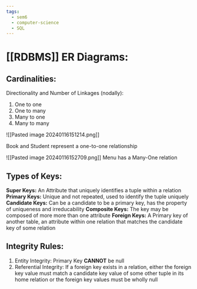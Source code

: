 ```yaml
---
tags:
  - sem6
  - computer-science
  - SQL
---
```

# [[RDBMS]] ER Diagrams:

## Cardinalities:
Directionality and Number of Linkages (nodally):
1. One to one
2. One to many
3. Many to one
4. Many to many

![[Pasted image 20240116151214.png]]

Book and Student represent a one-to-one relationship

![[Pasted image 20240116152709.png]]
Menu has a Many-One relation


## Types of Keys:
**Super Keys:** An Attribute that uniquely identifies a tuple within a relation
**Primary Keys:** Unique and not repeated, used to identify the tuple uniquely 
**Candidate  Keys:** Can be a candidate to be a primary key, has the property of uniqueness and irreducability
**Composite Keys:** The key may be composed of more more than one attribute
**Foreign Keys:** A Primary key of another table, an attribute within one relation that matches the candidate key of some relation

## Integrity Rules:
1. Entity Integrity: Primary Key **CANNOT** be null
2. Referential Integrity: If a foreign key exists in a relation, either the foreign key value must match a candidate key value of some other tuple in its home relation or the foreign key values must be wholly null